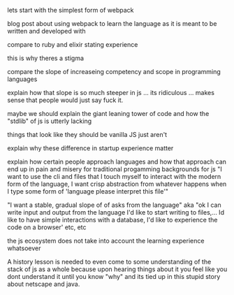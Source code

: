 lets start with the simplest form of webpack

blog post about using webpack to learn the language as it is meant to be written and developed with

compare to ruby and elixir stating experience

this is why theres a stigma

compare the slope of increaseing competency and scope in programming languages

explain how that slope is so much steeper in js
... its ridiculous
... makes sense that people would just say fuck it.

maybe we should explain the giant leaning tower of code and how the "stdlib" of js is utterly lacking

things that look like they should be vanilla JS just aren't

explain why these difference in startup experience matter

explain how certain people approach languages and how that approach can end up in pain and misery for traditional progamming backgrounds for js "I want to use the cli and files that I touch myself to interact with the modern form of the language, I want crisp abstraction from whatever happens when I type some form of 'language please interpret this file'"


"I want a stable, gradual slope of of asks from the language" aka "ok I can write input and output from the language I'd like to start writing to files,... Id like to have simple interactions with a database, I'd like to experience the code on a browser' etc, etc



the js ecosystem does not take into account the learning experience whatsoever

A history lesson is needed to even come to some understanding of the stack of js as a whole because upon hearing things about it you feel like you dont understand it until you know "why" and its tied up in this stupid story about netscape and java.




